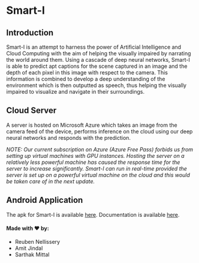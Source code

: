 # Smart-I

## Introduction
Smart-I is an attempt to harness the power of Artificial Intelligence and Cloud Computing with the aim of helping the visually impaired by narrating the world around them. Using a cascade of deep neural networks, Smart-I is able to predict apt captions for the scene captured in an image and the depth of each pixel in this image with respect to the camera. This information is combined to develop a deep understanding of the environment which is then outputted as speech, thus helping the visually impaired to visualize and navigate in their surroundings.

## Cloud Server
A server is hosted on Microsoft Azure which takes an image from the camera feed of the device, performs inference on the cloud using our deep neural networks and responds with the prediction.

*NOTE: Our current subscription on Azure (Azure Free Pass) forbids us from setting up virtual machines with GPU instances. Hosting the server on a relatively less powerful machine has caused the response time for the server to increase significantly. Smart-I can run in real-time provided the server is set up on a powerful virtual machine on the cloud and this would be taken care of in the next update.*

## Android Application
The apk for Smart-I is available [here](https://github.com/bennyhawk/CodeFunDo/raw/master/app-release.apk).
Documentation is available [here](https://github.com/bennyhawk/CodeFunDo/raw/master/Smart-I_Doc.pdf).

#### Made with ♥ by:
- Reuben Nellissery 
- Amit Jindal 
- Sarthak Mittal 
